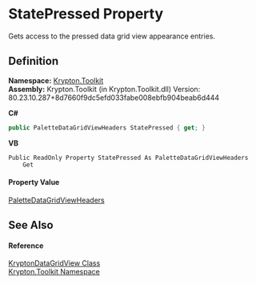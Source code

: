 # StatePressed Property


Gets access to the pressed data grid view appearance entries.



## Definition
**Namespace:** <a href="79d2eac2-21f4-54ff-7552-b20c33c30600.md">Krypton.Toolkit</a>  
**Assembly:** Krypton.Toolkit (in Krypton.Toolkit.dll) Version: 80.23.10.287+8d7660f9dc5efd033fabe008ebfb904beab6d444

**C#**
``` C#
public PaletteDataGridViewHeaders StatePressed { get; }
```
**VB**
``` VB
Public ReadOnly Property StatePressed As PaletteDataGridViewHeaders
	Get
```



#### Property Value
<a href="97b2a8c3-ce28-9b86-887d-a3dc7811305f.md">PaletteDataGridViewHeaders</a>

## See Also


#### Reference
<a href="b763ad9e-a40e-a9d4-85a7-f45569078e74.md">KryptonDataGridView Class</a>  
<a href="79d2eac2-21f4-54ff-7552-b20c33c30600.md">Krypton.Toolkit Namespace</a>  
